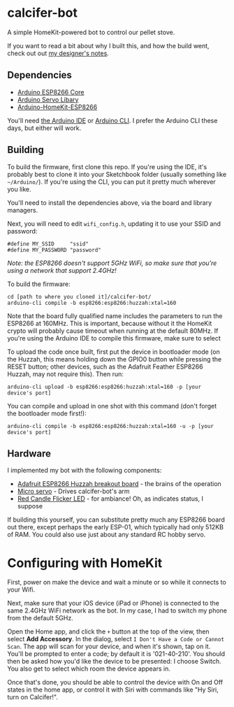 # calcifer-bot

A simple HomeKit-powered bot to control our pellet stove.

If you want to read a bit about why I built this, and how the build went, check out out [my designer's notes](DESIGNER_NOTES.md).

## Dependencies

- [Arduino ESP8266 Core](https://github.com/esp8266/Arduino)
- [Arduino Servo Libary](https://github.com/arduino-libraries/Servo)
- [Arduino-HomeKit-ESP8266](https://github.com/Mixiaoxiao/Arduino-HomeKit-ESP8266)

You'll need [the Arduino IDE](https://www.arduino.cc/en/software) or [Arduino CLI](https://arduino.github.io/arduino-cli/latest/). I prefer the Arduino CLI these days, but either will work.

## Building

To build the firmware, first clone this repo. If you're using the IDE, it's probably best to clone it into your Sketchbook folder (usually something like `~/Arduino/`). If you're using the CLI, you can put it pretty much wherever you like.

You'll need to install the dependencies above, via the board and library managers.

Next, you will need to edit `wifi_config.h`, updating it to use your SSID and password:

```
#define MY_SSID		"ssid"
#define MY_PASSWORD	"password"
```

*Note: the ESP8266 doesn't support 5GHz WiFi, so make sure that you're using a network that support 2.4GHz!*

To build the firmware:

```
cd [path to where you cloned it]/calcifer-bot/
arduino-cli compile -b esp8266:esp8266:huzzah:xtal=160
```

Note that the board fully qualified name includes the parameters to run the ESP8266 at 160MHz. This is important, because without it the HomeKit crypto will probably cause timeout when running at the default 80MHz. If you're using the Arduino IDE to compile this firmware, make sure to select 

To upload the code once built, first put the device in bootloader mode (on the Huzzah, this means holding down the GPIO0 button while pressing the RESET button; other devices, such as the Adafruit Feather ESP8266 Huzzah, may not require this). Then run:

```
arduino-cli upload -b esp8266:esp8266:huzzah:xtal=160 -p [your device's port]

```

You can compile and upload in one shot with this command (don't forget the bootloader mode first!):

```
arduino-cli compile -b esp8266:esp8266:huzzah:xtal=160 -u -p [your device's port]
```

## Hardware

I implemented my bot with the following components:

- [Adafruit ESP8266 Huzzah breakout board](https://www.adafruit.com/product/2471) - the brains of the operation
- [Micro servo](https://www.adafruit.com/product/169) - Drives calcifer-bot's arm
- [Red Candle Flicker LED](https://shop.evilmadscientist.com/productsmenu/partsmenu/576) - for ambiance! Oh, as indicates status, I suppose

If building this yourself, you can substitute pretty much any ESP8266 board out there, except perhaps the early ESP-01, which typically had only 512KB of RAM. You could also use just about any standard RC hobby servo.

# Configuring with HomeKit

First, power on make the device and wait a minute or so while it connects to your Wifi.

Next, make sure that your iOS device (iPad or iPhone) is connected to the same 2.4GHz WiFi network as the bot. In my case, I had to switch my phone from the default 5GHz.

Open the Home app, and click the `+` button at the top of the view, then select **Add Accessory**. In the dialog, select `I Don't Have a Code or Cannot Scan`. The app will scan for your device, and when it's shown, tap on it. You'll be prompted to enter a code; by default it is '021-40-210'. You should then be asked how you'd like the device to be presented: I choose Switch. You also get to select which room the device appears in.

Once that's done, you should be able to control the device with On and Off states in the home app, or control it with Siri with commands like "Hy Siri, turn on Calcifer!".